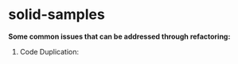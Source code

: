 # solid-samples

**Some common issues that can be addressed through refactoring:**

1.	Code Duplication:
